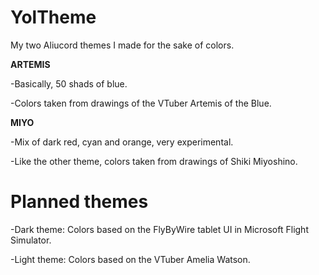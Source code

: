 # YolTheme

My two Aliucord themes I made for the sake of colors.


**ARTEMIS**

-Basically, 50 shads of blue.

-Colors taken from drawings of the VTuber Artemis of the Blue.


**MIYO**

-Mix of dark red, cyan and orange, very experimental.

-Like the other theme, colors taken from drawings of Shiki Miyoshino.



# Planned themes

-Dark theme: Colors based on the FlyByWire tablet UI in Microsoft Flight Simulator.

-Light theme: Colors based on the VTuber Amelia Watson.
